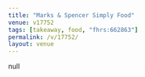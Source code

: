 ```yaml
---
title: "Marks & Spencer Simply Food"
venue: v17752
tags: [takeaway, food, "fhrs:662863"]
permalink: /v/17752/
layout: venue
---
```

null